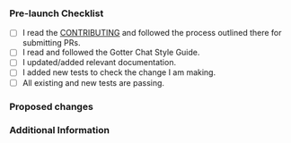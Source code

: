 <!-- If this is your first time contributing to the project, please check the project's contribution guidelines: (https://github.com/joaovds/gotterChat-backend/blob/main/.github/CONTRIBUTING.md) -->

<!-- Pull Requests with languages ​​other than English will be disregarded and closed -->

<!-- If possible, complete all pull request sections. Do not remove any sections, if you have nothing to put, leave the section blank -->

### **Pre-launch Checklist**

- [ ] I read the [CONTRIBUTING](CONTRIBUTING.md) and followed the process outlined there for submitting PRs.
- [ ] I read and followed the Gotter Chat Style Guide.
- [ ] I updated/added relevant documentation.
- [ ] I added new tests to check the change I am making.
- [ ] All existing and new tests are passing.

### **Proposed changes**

<!-- Describe here the changes made to the project, including your justifications for making such changes -->

<!-- If you are correcting an existing problem, please include: "Fixes #[issue_number]" -->

### **Additional Information**

<!-- In this space you can add any other information about PR -->

<!-- Screenshots, contexts, concepts or code snippets are a good addition to this space -->
